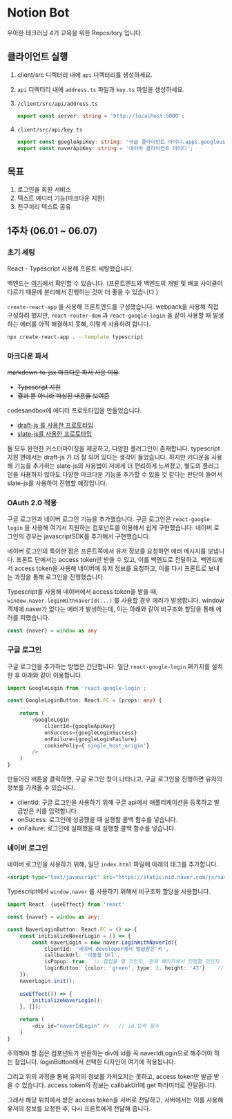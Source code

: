 # Notion Bot

우아한 테크러닝 4기 교육을 위한 Repository 입니다.

## 클라이언트 실행

1. client/src 디렉터리 내에 `api` 디렉터리를 생성하세요.

2. `api` 디렉터리 내에 `address.ts` 파일과 `key.ts` 파일을 생성하세요.

3. `/client/src/api/address.ts`

   ```typescript
   export const server: string = 'http://localhost:5000';
   ```

   

4. `client/src/api/key.ts`

   ```typescript
   export const googleApiKey: string: '구글 클라이언트 아이디.apps.googleusercontent.com';
   export const naverApiKey: string = '네이버 클라이언트 아이디';

## 목표

1. 로그인을 회원 서비스
2. 텍스트 에디터 기능(마크다운 지원)
3. 친구끼리 텍스트 공유

## 1주차 (06.01 ~ 06.07)

### 초기 세팅

React - Typescript 사용해 프론트 세팅했습니다.

백엔드는 <a href="https://github.com/Chamy619/notion_bot_server">여기</a>에서 확인할 수 있습니다. (프론트엔드와 백엔드의 개발 및 배포 사이클이 다르기 때문에 분리해서 진행하는 것이 더 좋을 수 있습니다.)



`create-react-app` 을 사용해 프론트엔드를 구성했습니다. webpack을 사용해 직접 구성하려 했지만, `react-router-dom` 과 `react-google-login` 을 같이 사용할 때 발생하는 에러를 아직 해결하지 못해, 이렇게 사용하려 합니다.

```bash
npx create-react-app . --template typescript
```



### 마크다운 파서

~~markdown-to-jsx 마크다운 파서 사용 이유~~

 * ~~Typescript 지원~~
 * ~~결과 뿐 아니라 파싱된 내용을 보여줌~~

codesandbox에 에디터 프로토타입을 만들었습니다.

* <a href="https://codesandbox.io/s/draft-jsprototype-fyv91">draft-js 를 사용한 프로토타입</a>
* <a href="https://codesandbox.io/s/slate-jsprototype-8tbiz">slate-js를 사용한 프로토타입</a>

둘 모두 완전한 커스터마이징을 제공하고, 다양한 플러그인이 존재합니다. typescript 지원 면에서는 draft-js 가 더 잘 되어 있다는 생각이 들었습니다. 하지만 키다운을 사용해 기능을 추가하는 slate-js의 사용법이 저에게 더 편리하게 느껴졌고, 별도의 플러그인을 사용하지 않아도 다양한 마크다운 기능을 추가할 수 있을 것 같다는 판단이 들어서 slate-js를 사용하여 진행할 예정입니다.



### OAuth 2.0 적용

구글 로그인과 네이버 로그인 기능을 추가했습니다. 구글 로그인은 `react-google-login` 을 사용해 여기서 지원하는 컴포넌트를 이용해서 쉽게 구현했습니다. 네이버 로그인의 경우는 javascriptSDK를 추가해서 구현했습니다. 

네이버 로그인의 특이한 점은 프론트쪽에서 유저 정보를 요청하면 에러 메시지를 보냅니다. 프론트 단에서는 access token만 받을 수 있고, 이를 백엔드로 전달하고, 백엔드에서 access token을 사용해 네이버에 유저 정보를 요청하고, 이를 다시 프론트로 보내는 과정을 통해 로그인을 진행했습니다. 

Typescript를 사용해 네이버에서 access token을 받을 때, `window.naver.loginWithnaverId(...)` 를 사용할 경우 에러가 발생합니다. window 객체에 naver가 없다는 에러가 발생하는데, 이는 아래와 같이 비구조화 할당을 통해 에러를 피했습니다.

```typescript
const {naver} = window as any
```



### 구글 로그인

구글 로그인을 추가하는 방법은 간단합니다. 일단 `react-google-login` 패키지를 설치한 후 아래와 같이 이용합니다.

```typescript
import GoogleLogin from 'react-google-login';

const GoogleLoginButton: React.FC = (props: any) {
    ...
    return (
    	<GoogleLogin
        	clientId={googleApiKey}
			onSuccess={googleLoginSuccess}
			onFailure={googleLoginFailure}
			cookiePoliy={'single_host_origin'}
		/>
    )
}
```

만들어진 버튼을 클릭하면, 구글 로그인 창이 나타나고, 구글 로그인을 진행하면 유저의 정보를 가져올 수 있습니다.

* clientId: 구글 로그인을 사용하기 위해 구글 api에서 애플리케이션을 등록하고 발급받은 키를 입력합니다.
* onSucess: 로그인에 성공했을 때 실행할 콜백 함수를 넣습니다.
* onFailure: 로그인에 실패했을 때 실행할 콜백 함수를 넣습니다.



### 네이버 로그인

네이버 로그인을 사용하기 위해, 일단 `index.html` 파일에 아래의 태그를 추가합니다.

```html
<script type="text/javascript" src="https://static.nid.naver.com/js/naveridlogin_js_sdk_2.0.0.js" charset="utf-8"></script>
```



Typescript에서 `window.naver` 를 사용하기 위해서 비구조화 할당을 사용합니다.

```typescript
import React, {useEffect} from 'react'

const {naver} = window as any;

const NaverLoginButton: React.FC = () => {
    const initializeNaverLogin = () => {
        const naverLogin = new naver.LoginWithNaverId({
            clientId: '네이버 developer에서 발급받은 키',
            callbackUrl: '이동할 Url',
            isPopup: true,	// 팝업을 열 것인지, 현재 페이지에서 진행할 것인지
            loginButton: {color: 'green', type: 3, height: '43'}	// 네이버 로그인 버튼 디자인 선택
    });
    naverLogin.init();
    
    useEffect(() => {
        initializeNaverLogin();
    }, []);
        
    return (
    	<div id="naverIdLogin" />	// id 입력 필수
    )
}
```

주의해야 할 점은 컴포넌트가 반환하는 div에 id를 꼭 naverIdLogin으로 해주어야 하는 점입니다. loginButton에서 선택한 디자인이 여기에 적용됩니다.

그리고 위의 과정을 통해 유저의 정보를 가져오지는 못하고, access token만 발급 받을 수 있습니다. access token의 정보는 callbakUrl에 get 파라미터로 전달됩니다.

그래서 해당 위치에서 받은 access token을 서버로 전달하고, 서버에서는 이를 사용해 유저의 정보를 요청한 후, 다시 프론트에게 전달해 줍니다.

